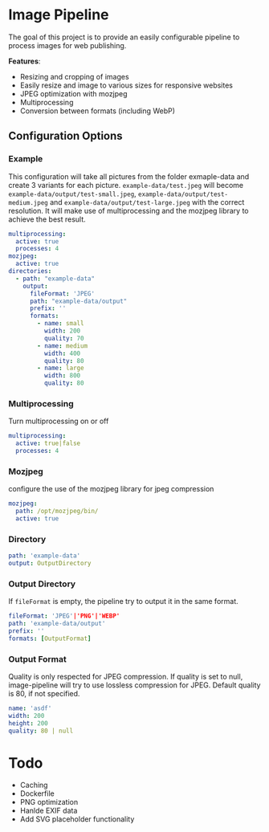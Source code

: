 # Image Pipeline
The goal of this project is to provide an easily configurable pipeline to process images
for web publishing.

**Features**:
* Resizing and cropping of images
* Easily resize and image to various sizes for responsive websites
* JPEG optimization with mozjpeg
* Multiprocessing
* Conversion between formats (including WebP)


## Configuration Options

### Example
This configuration will take all pictures from the folder exmaple-data
and create 3 variants for each picture. `example-data/test.jpeg` will
become
`example-data/output/test-small.jpeg`,
`example-data/output/test-medium.jpeg` and
`example-data/output/test-large.jpeg`
with the correct resolution. It will make use of multiprocessing and
the mozjpeg library to achieve the best result.


```yaml
multiprocessing:
  active: true
  processes: 4
mozjpeg:
  active: true
directories:
  - path: "example-data"
    output:
      fileFormat: 'JPEG'
      path: "example-data/output"
      prefix: ''
      formats:
        - name: small
          width: 200
          quality: 70
        - name: medium
          width: 400
          quality: 80
        - name: large
          width: 800
          quality: 80
```

### Multiprocessing
Turn multiprocessing on or off
```yaml
multiprocessing:
  active: true|false
  processes: 4
```
### Mozjpeg
configure the use of the mozjpeg library for jpeg compression
```yaml
mozjpeg:
  path: /opt/mozjpeg/bin/
  active: true
```

### Directory
```yaml
path: 'example-data'
output: OutputDirectory
```

### Output Directory
If `fileFormat` is empty, the pipeline try to output it in the same
format.

```yaml
fileFormat: 'JPEG'|'PNG'|'WEBP'
path: 'example-data/output'
prefix: ''
formats: [OutputFormat]
```


### Output Format
Quality is only respected for JPEG compression. If quality is set to
null, image-pipeline will try to use lossless compression for JPEG.
Default quality is 80, if not specified.
```yaml
name: 'asdf'
width: 200
height: 200
quality: 80 | null
```


# Todo
* Caching
* Dockerfile
* PNG optimization
* Hanlde EXIF data
* Add SVG placeholder functionality